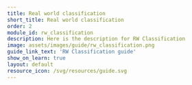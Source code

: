 ```yaml
---
title: Real world classification
short_title: Real world classification
order: 2
module_id: rw_classification
description: Here is the description for RW Classification
image: assets/images/guide/rw_classification.png
guide_link_text: 'RW Classification guide'
show_on_learn: true
layout: default
resource_icon: /svg/resources/guide.svg
---
```

